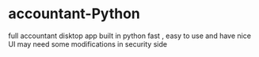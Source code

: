 # accountant-Python
full accountant disktop app built in python 
fast , easy to use and have nice UI 
may need some modifications in security side 
